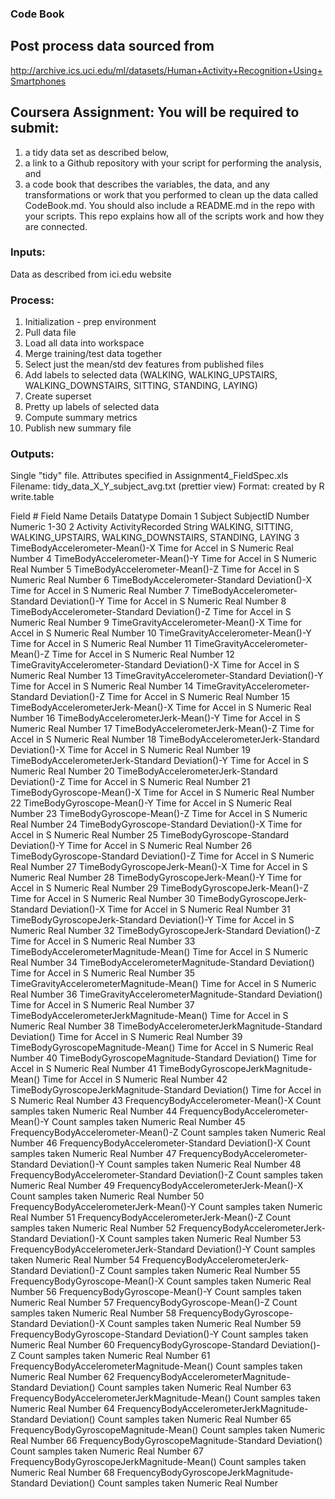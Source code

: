 ### Code Book

## Post process data sourced from 
http://archive.ics.uci.edu/ml/datasets/Human+Activity+Recognition+Using+Smartphones

## Coursera Assignment: You will be required to submit: 

1) a tidy data set as described below, 
2) a link to a Github repository with your script for performing the analysis, and 
3) a code book that describes the variables, the data, and any transformations or work that you performed to clean up the data called CodeBook.md. You should also include a README.md in the repo with your scripts. This repo explains how all of the scripts work and how they are connected.

### Inputs:
Data as described from ici.edu website

### Process:
1) Initialization - prep environment
2) Pull data file
3) Load all data into workspace
4) Merge training/test data together
5) Select just the mean/std dev features from published files
6) Add labels to selected data (WALKING, WALKING_UPSTAIRS, WALKING_DOWNSTAIRS, SITTING, STANDING, LAYING)
7) Create superset
8) Pretty up labels of selected data
9) Compute summary metrics
10) Publish new summary file

### Outputs:
Single "tidy" file.  Attributes specified in Assignment4_FieldSpec.xls
Filename: tidy_data_X_Y_subject_avg.txt (prettier view)
Format: created by R write.table


Field #	  Field Name	                    Details	  Datatype	  Domain
1	        Subject	                        SubjectID Number	    Numeric	1-30
2	        Activity	                      ActivityRecorded	    String	WALKING, SITTING, 
                                                                        WALKING_UPSTAIRS, 
                                                                        WALKING_DOWNSTAIRS, 
                                                                        STANDING, LAYING
3	        TimeBodyAccelerometer-Mean()-X	Time for Accel in S	  Numeric	Real Number
4	        TimeBodyAccelerometer-Mean()-Y	Time for Accel in S	  Numeric	Real Number
5	        TimeBodyAccelerometer-Mean()-Z	Time for Accel in S	  Numeric	Real Number
6	        TimeBodyAccelerometer-Standard Deviation()-X	Time for Accel in S	Numeric	Real Number
7	TimeBodyAccelerometer-Standard Deviation()-Y	Time for Accel in S	Numeric	Real Number
8	TimeBodyAccelerometer-Standard Deviation()-Z	Time for Accel in S	Numeric	Real Number
9	TimeGravityAccelerometer-Mean()-X	Time for Accel in S	Numeric	Real Number
10	TimeGravityAccelerometer-Mean()-Y	Time for Accel in S	Numeric	Real Number
11	TimeGravityAccelerometer-Mean()-Z	Time for Accel in S	Numeric	Real Number
12	TimeGravityAccelerometer-Standard Deviation()-X	Time for Accel in S	Numeric	Real Number
13	TimeGravityAccelerometer-Standard Deviation()-Y	Time for Accel in S	Numeric	Real Number
14	TimeGravityAccelerometer-Standard Deviation()-Z	Time for Accel in S	Numeric	Real Number
15	TimeBodyAccelerometerJerk-Mean()-X	Time for Accel in S	Numeric	Real Number
16	TimeBodyAccelerometerJerk-Mean()-Y	Time for Accel in S	Numeric	Real Number
17	TimeBodyAccelerometerJerk-Mean()-Z	Time for Accel in S	Numeric	Real Number
18	TimeBodyAccelerometerJerk-Standard Deviation()-X	Time for Accel in S	Numeric	Real Number
19	TimeBodyAccelerometerJerk-Standard Deviation()-Y	Time for Accel in S	Numeric	Real Number
20	TimeBodyAccelerometerJerk-Standard Deviation()-Z	Time for Accel in S	Numeric	Real Number
21	TimeBodyGyroscope-Mean()-X	Time for Accel in S	Numeric	Real Number
22	TimeBodyGyroscope-Mean()-Y	Time for Accel in S	Numeric	Real Number
23	TimeBodyGyroscope-Mean()-Z	Time for Accel in S	Numeric	Real Number
24	TimeBodyGyroscope-Standard Deviation()-X	Time for Accel in S	Numeric	Real Number
25	TimeBodyGyroscope-Standard Deviation()-Y	Time for Accel in S	Numeric	Real Number
26	TimeBodyGyroscope-Standard Deviation()-Z	Time for Accel in S	Numeric	Real Number
27	TimeBodyGyroscopeJerk-Mean()-X	Time for Accel in S	Numeric	Real Number
28	TimeBodyGyroscopeJerk-Mean()-Y	Time for Accel in S	Numeric	Real Number
29	TimeBodyGyroscopeJerk-Mean()-Z	Time for Accel in S	Numeric	Real Number
30	TimeBodyGyroscopeJerk-Standard Deviation()-X	Time for Accel in S	Numeric	Real Number
31	TimeBodyGyroscopeJerk-Standard Deviation()-Y	Time for Accel in S	Numeric	Real Number
32	TimeBodyGyroscopeJerk-Standard Deviation()-Z	Time for Accel in S	Numeric	Real Number
33	TimeBodyAccelerometerMagnitude-Mean()	Time for Accel in S	Numeric	Real Number
34	TimeBodyAccelerometerMagnitude-Standard Deviation()	Time for Accel in S	Numeric	Real Number
35	TimeGravityAccelerometerMagnitude-Mean()	Time for Accel in S	Numeric	Real Number
36	TimeGravityAccelerometerMagnitude-Standard Deviation()	Time for Accel in S	Numeric	Real Number
37	TimeBodyAccelerometerJerkMagnitude-Mean()	Time for Accel in S	Numeric	Real Number
38	TimeBodyAccelerometerJerkMagnitude-Standard Deviation()	Time for Accel in S	Numeric	Real Number
39	TimeBodyGyroscopeMagnitude-Mean()	Time for Accel in S	Numeric	Real Number
40	TimeBodyGyroscopeMagnitude-Standard Deviation()	Time for Accel in S	Numeric	Real Number
41	TimeBodyGyroscopeJerkMagnitude-Mean()	Time for Accel in S	Numeric	Real Number
42	TimeBodyGyroscopeJerkMagnitude-Standard Deviation()	Time for Accel in S	Numeric	Real Number
43	FrequencyBodyAccelerometer-Mean()-X	Count samples taken	Numeric	Real Number
44	FrequencyBodyAccelerometer-Mean()-Y	Count samples taken	Numeric	Real Number
45	FrequencyBodyAccelerometer-Mean()-Z	Count samples taken	Numeric	Real Number
46	FrequencyBodyAccelerometer-Standard Deviation()-X	Count samples taken	Numeric	Real Number
47	FrequencyBodyAccelerometer-Standard Deviation()-Y	Count samples taken	Numeric	Real Number
48	FrequencyBodyAccelerometer-Standard Deviation()-Z	Count samples taken	Numeric	Real Number
49	FrequencyBodyAccelerometerJerk-Mean()-X	Count samples taken	Numeric	Real Number
50	FrequencyBodyAccelerometerJerk-Mean()-Y	Count samples taken	Numeric	Real Number
51	FrequencyBodyAccelerometerJerk-Mean()-Z	Count samples taken	Numeric	Real Number
52	FrequencyBodyAccelerometerJerk-Standard Deviation()-X	Count samples taken	Numeric	Real Number
53	FrequencyBodyAccelerometerJerk-Standard Deviation()-Y	Count samples taken	Numeric	Real Number
54	FrequencyBodyAccelerometerJerk-Standard Deviation()-Z	Count samples taken	Numeric	Real Number
55	FrequencyBodyGyroscope-Mean()-X	Count samples taken	Numeric	Real Number
56	FrequencyBodyGyroscope-Mean()-Y	Count samples taken	Numeric	Real Number
57	FrequencyBodyGyroscope-Mean()-Z	Count samples taken	Numeric	Real Number
58	FrequencyBodyGyroscope-Standard Deviation()-X	Count samples taken	Numeric	Real Number
59	FrequencyBodyGyroscope-Standard Deviation()-Y	Count samples taken	Numeric	Real Number
60	FrequencyBodyGyroscope-Standard Deviation()-Z	Count samples taken	Numeric	Real Number
61	FrequencyBodyAccelerometerMagnitude-Mean()	Count samples taken	Numeric	Real Number
62	FrequencyBodyAccelerometerMagnitude-Standard Deviation()	Count samples taken	Numeric	Real Number
63	FrequencyBodyAccelerometerJerkMagnitude-Mean()	Count samples taken	Numeric	Real Number
64	FrequencyBodyAccelerometerJerkMagnitude-Standard Deviation()	Count samples taken	Numeric	Real Number
65	FrequencyBodyGyroscopeMagnitude-Mean()	Count samples taken	Numeric	Real Number
66	FrequencyBodyGyroscopeMagnitude-Standard Deviation()	Count samples taken	Numeric	Real Number
67	FrequencyBodyGyroscopeJerkMagnitude-Mean()	Count samples taken	Numeric	Real Number
68	FrequencyBodyGyroscopeJerkMagnitude-Standard Deviation()	Count samples taken	Numeric	Real Number





